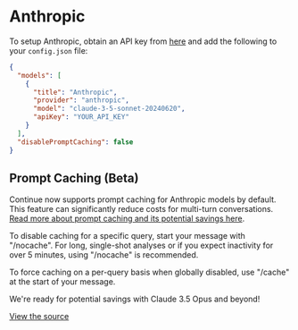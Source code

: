 # Anthropic

To setup Anthropic, obtain an API key from [here](https://www.anthropic.com/api) and add the following to your `config.json` file:

```json title="~/.continue/config.json"
{
  "models": [
    {
      "title": "Anthropic",
      "provider": "anthropic",
      "model": "claude-3-5-sonnet-20240620",
      "apiKey": "YOUR_API_KEY"
    }
  ],
  "disablePromptCaching": false
}
```

## Prompt Caching (Beta)

Continue now supports prompt caching for Anthropic models by default. This feature can significantly reduce costs for multi-turn conversations. [Read more about prompt caching and its potential savings here](https://docs.anthropic.com/en/docs/build-with-claude/prompt-caching#how-many-cache-breakpoints-can-i-use).

To disable caching for a specific query, start your message with "/nocache". For long, single-shot analyses or if you expect inactivity for over 5 minutes, using "/nocache" is recommended.

To force caching on a per-query basis when globally disabled, use "/cache" at the start of your message.

We're ready for potential savings with Claude 3.5 Opus and beyond!

[View the source](https://github.com/continuedev/continue/blob/main/core/llm/llms/Anthropic.ts)